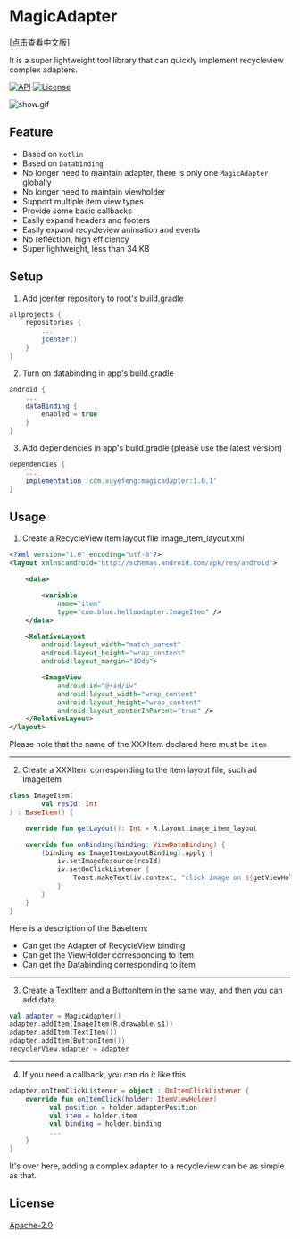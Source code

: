 # MagicAdapter
[[点击查看中文版]](https://www.jianshu.com/p/8be99ce68780)<p>
It is a super lightweight tool library that can quickly implement recycleview complex adapters.<p>
[![API](https://img.shields.io/badge/API-14%2B-brightgreen.svg?style=flat)](https://android-arsenal.com/api?level=14) [![License](https://img.shields.io/badge/license-Apache%202.0-blue.svg)](https://github.com/michaelxs/Android-MagicAdapter/blob/master/LICENSE)<p>
![show.gif](https://upload-images.jianshu.io/upload_images/13146984-80c23921483ca64c.gif?imageMogr2/auto-orient/strip)
## Feature
* Based on `Kotlin`
* Based on `Databinding`
* No longer need to maintain adapter, there is only one `MagicAdapter` globally
* No longer need to maintain viewholder
* Support multiple item view types
* Provide some basic callbacks
* Easily expand headers and footers
* Easily expand recycleview animation and events
* No reflection, high efficiency
* Super lightweight, less than 34 KB
## Setup
1. Add jcenter repository to root's build.gradle
```gradle
allprojects {
    repositories {
        ...
        jcenter()
    }
}
```
2. Turn on databinding in app's build.gradle
```gradle
android {
    ...
    dataBinding {
        enabled = true
    }
}
```
3. Add dependencies in app's build.gradle (please use the latest version)
```gradle
dependencies {
    ...
    implementation 'com.xuyefeng:magicadapter:1.0.1'
}
```
## Usage
1. Create a RecycleView item layout file image_item_layout.xml
```xml
<?xml version="1.0" encoding="utf-8"?>
<layout xmlns:android="http://schemas.android.com/apk/res/android">

    <data>

        <variable
            name="item"
            type="com.blue.helloadapter.ImageItem" />
    </data>

    <RelativeLayout
        android:layout_width="match_parent"
        android:layout_height="wrap_content"
        android:layout_margin="10dp">

        <ImageView
            android:id="@+id/iv"
            android:layout_width="wrap_content"
            android:layout_height="wrap_content"
            android:layout_centerInParent="true" />
    </RelativeLayout>
</layout>
```
Please note that the name of the XXXItem declared here must be `item`
****
2. Create a XXXItem corresponding to the item layout file, such ad ImageItem
```kotlin
class ImageItem(
        val resId: Int
) : BaseItem() {

    override fun getLayout(): Int = R.layout.image_item_layout

    override fun onBinding(binding: ViewDataBinding) {
        (binding as ImageItemLayoutBinding).apply {
            iv.setImageResource(resId)
            iv.setOnClickListener {
                Toast.makeText(iv.context, "click image on ${getViewHolder()?.adapterPosition}", Toast.LENGTH_SHORT).show()
            }
        }
    }
}
```
Here is a description of the BaseItem:
* Can get the Adapter of RecycleView binding
* Can get the ViewHolder corresponding to item
* Can get the Databinding corresponding to item
****
3. Create a TextItem and a ButtonItem in the same way, and then you can add data.
```kotlin
val adapter = MagicAdapter()
adapter.addItem(ImageItem(R.drawable.s1))
adapter.addItem(TextItem())
adapter.addItem(ButtonItem())
recyclerView.adapter = adapter
```
****
4. If you need a callback, you can do it like this
```kotlin
adapter.onItemClickListener = object : OnItemClickListener {
    override fun onItemClick(holder: ItemViewHolder)
          val position = holder.adapterPosition
          val item = holder.item
          val binding = holder.binding
          ...
    }
}
```
It's over here, adding a complex adapter to a recycleview can be as simple as that.
## License
[Apache-2.0](https://opensource.org/licenses/Apache-2.0)
